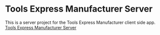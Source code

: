 # Tools Express Manufacturer Server

This is a server project for the Tools Express Manufacturer client side app. [Tools Express Manufacturer Server](https://lit-journey-03392.herokuapp.com/)